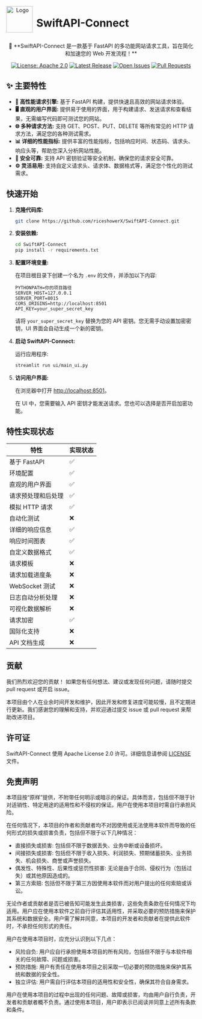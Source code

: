 <div align="center" style="display: flex; align-items: center;">
  <img src="https://riceshowerX.github.io/picx-images-hosting/社交头像.3yeal59d7b.webp" alt="Logo" width="70" height="70" style="margin-right: 10px;"> 
  <h1> SwiftAPI-Connect </h1> 
</div>

<p align="center">
  🚀 **SwiftAPI-Connect 是一款基于 FastAPI 的多功能网站请求工具，旨在简化和加速您的 Web 开发流程！** 
</p>

<p align="center">
  <a href="https://github.com/riceshowerX/SwiftAPI-Connect/blob/main/LICENSE"><img src="https://img.shields.io/badge/License-Apache%202.0-blue.svg" alt="License: Apache 2.0"></a>
  <a href="https://github.com/riceshowerX/SwiftAPI-Connect/releases/latest"><img src="https://img.shields.io/github/v/release/riceshowerX/SwiftAPI-Connect" alt="Latest Release"></a>
  <a href="https://github.com/riceshowerX/SwiftAPI-Connect/issues"><img src="https://img.shields.io/github/issues/riceshowerX/SwiftAPI-Connect" alt="Open Issues"></a>
  <a href="https://github.com/riceshowerX/SwiftAPI-Connect/pulls"><img src="https://img.shields.io/github/issues-pr/riceshowerX/SwiftAPI-Connect" alt="Pull Requests"></a>
</p>

## ✨ 主要特性

- **🚀 高性能请求引擎:**  基于 FastAPI 构建，提供快速且高效的网站请求体验。
- **🖥️  直观的用户界面:**  提供易于使用的界面，用于构建请求、发送请求和查看结果，无需编写代码即可测试您的网站。
- **🌐 多种请求方法:** 支持 GET、POST、PUT、DELETE 等所有常见的 HTTP 请求方法，满足您的各种测试需求。
- **📊 详细的性能指标:**  提供丰富的性能指标，包括响应时间、状态码、请求头、响应头等，帮助您深入分析网站性能。
- **🔐 安全可靠:** 支持 API 密钥验证等安全机制，确保您的请求安全可靠。 
- **⚙️  灵活易用:**  支持自定义请求头、请求体、数据格式等，满足您个性化的测试需求。

## 快速开始

1. **克隆代码库:**

   ```bash
   git clone https://github.com/riceshowerX/SwiftAPI-Connect.git
   ```
   
2. **安装依赖:**

   ```bash
   cd SwiftAPI-Connect
   pip install -r requirements.txt
   ```

3. **配置环境变量:**

   在项目根目录下创建一个名为 `.env` 的文件，并添加以下内容:

   ```env
   PYTHONPATH=你的项目路径
   SERVER_HOST=127.0.0.1
   SERVER_PORT=8015
   CORS_ORIGINS=http://localhost:8501
   API_KEY=your_super_secret_key
   ```

   请将 `your_super_secret_key` 替换为您的 API 密钥。您无需手动设置加密密钥，UI 界面会自动生成一个新的密钥。

4. **启动 SwiftAPI-Connect:**

   运行应用程序:

   ```bash
   streamlit run ui/main_ui.py
   ```

5. **访问用户界面:**

   在浏览器中打开 [http://localhost:8501](http://localhost:8501)。

   在 UI 中，您需要输入 API 密钥才能发送请求。您也可以选择是否开启加密功能。

## 特性实现状态

| 特性                 | 实现状态 |
|----------------------|----------|
| 基于 FastAPI         | ✅       |
| 环境配置             | ✅       |
| 直观的用户界面       | ✅       |
| 请求预处理和后处理   | ✅       |
| 模拟 HTTP 请求       | ✅       |
| 自动化测试           | ❌       |
| 详细的响应信息       | ✅       |
| 响应时间图表         | ✅       |
| 自定义数据格式       | ✅       |
| 请求模板             | ❌       |
| 请求加载进度条       | ❌       |
| WebSocket 测试       | ❌       |
| 日志自动分析处理     | ❌       |
| 可视化数据解析       | ❌       |
| 请求加密             | ✅       |
| 国际化支持           | ❌       |
| API 文档生成         | ❌       |

## 贡献

我们热烈欢迎您的贡献！
如果您有任何想法、建议或发现任何问题，请随时提交 pull request 或开启 issue。

本项目由个人在业余时间开发和维护，因此开发和修复进度可能较慢，且不定期进行更新。我们感谢您的理解和支持，并欢迎通过提交 issue 或 pull request 来帮助改进项目。

## 许可证

SwiftAPI-Connect 使用 Apache License 2.0 许可。详细信息请参阅 [LICENSE](https://github.com/riceshowerX/SwiftAPI-Connect/blob/main/LICENSE) 文件。

## 免责声明

本项目按“原样”提供，不附带任何明示或暗示的保证。具体而言，包括但不限于针对适销性、特定用途的适用性和不侵权的保证。用户在使用本项目时需自行承担风险。

在任何情况下，本项目的作者和贡献者均不对因使用或无法使用本软件而导致的任何形式的损失或损害负责，包括但不限于以下几种情况：

- 直接损失或损害: 包括但不限于数据丢失、业务中断或设备损坏。
- 间接损失或损害: 包括但不限于收入损失、利润损失、预期储蓄损失、业务损失、机会损失、商誉或声誉损失。
- 偶发性、特殊性、后果性或惩罚性损害: 无论是由于合同、侵权行为（包括过失）或其他原因造成的。
- 第三方索赔: 包括但不限于第三方因使用本软件而对用户提出的任何索赔或诉讼。

无论作者或贡献者是否已被告知可能发生此类损害，这些免责条款在任何情况下均适用。用户应在使用本软件之前自行评估其适用性，并采取必要的预防措施来保护其系统和数据安全。用户需了解并同意，本项目的开发者和贡献者在提供此软件时，不承担任何形式的责任。

用户在使用本项目时，应充分认识到以下几点：

- 风险自负: 用户应自行承担使用本项目的所有风险，包括但不限于与本软件相关的任何故障、问题或损害。
- 预防措施: 用户有责任在使用本项目之前采取一切必要的预防措施来保护其系统和数据的安全性。
- 独立评估: 用户需自行评估本项目的适用性和安全性，确保其符合自身需求。

用户在使用本项目的过程中出现的任何问题、故障或损害，均由用户自行负责，开发者和贡献者概不负责。通过使用本项目，用户即表示已阅读并同意上述所有条款和条件。
